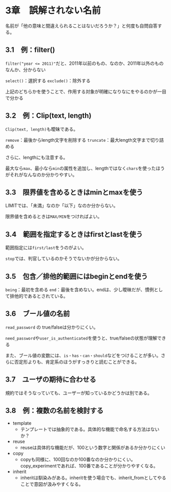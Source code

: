 # 3章　誤解されない名前

名前が「他の意味と間違えられることはないだろうか？」と何度も自問自答する。

## 3.1　例：filter()

``filter("year <= 2011)"``だと、2011年以前のもの、なのか、2011年以外のものなんか、分からない

``select()``：選択する
``exclude()``：除外する

上記のどちらかを使うことで、作用する対象が明確になりなにをやるのかが一目で分かる

## 3.2　例：Clip(text, length)

``Clip(text, length)``も曖昧である。

``remove``：最後からlength文字を削除する
``truncate``：最大length文字まで切り詰める

さらに、lengthにも注意する。

最大なら``max``、最小なら``min``の属性を追加し、lengthではなく``chars``を使ったほうがそれがなんなのか分かりやすい。

## 3.3　限界値を含めるときはminとmaxを使う

LIMITでは、「未満」なのか「以下」なのか分からない。

限界値を含めるときは``MAX/MIN``をつければよい。

## 3.4　範囲を指定するときはfirstとlastを使う

範囲指定には``first/last``をうのがよい。

``stop``では、判官しているのかそうでないかが分からない。

## 3.5　包含／排他的範囲にはbeginとendを使う

``being``：最初を含める
``end``：最後を含めない。endは、少し曖昧だが、慣例として排他的であるとされている。

## 3.6　ブール値の名前

``read_password`` の true/falseは分かりにくい。

``need_password``や``user_is_authenticated``を使うと、true/falseの状態が理解できる

また、ブール値の変数には、``is・has・can・should``などをつけることが多い。さらに否定形よりも、肯定系のほうがすっきりと読むことができる。

## 3.7　ユーザの期待に合わせる

規約ではそうなっていても、ユーザーが知っているかどうかは別である。

## 3.8　例：複数の名前を検討する

- template
  - テンプレートでは抽象的である。具体的な機能で命名する方法はないか？
- reuse
  - reuseは具体的な機能だが、100という数字と関係があるか分かりにくい
- copy
  - copyも同様に、100回なのか100番なのか分かりにくい。copy_experimentであれば、100番であることが分かりやすくなる。
- inherit
  - inheritは馴染みがある。inheritを使う場合でも、inherit_fromとしてやることで意図が汲みやすくなる。
